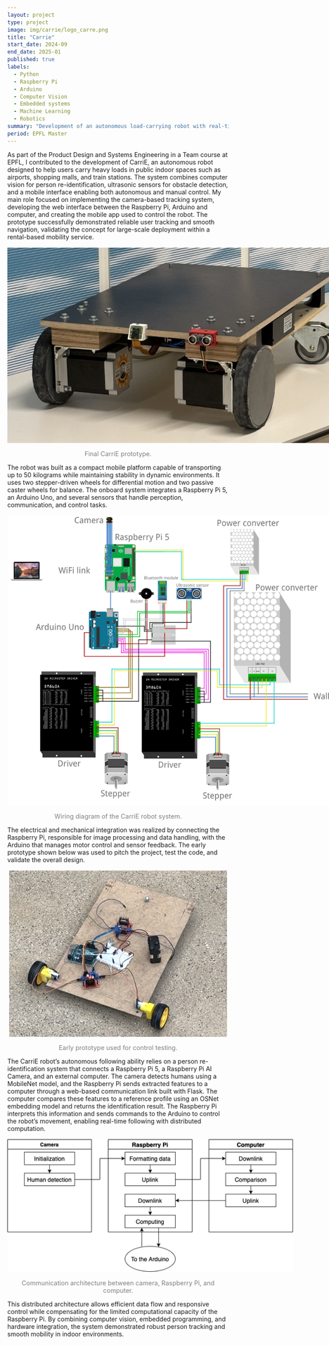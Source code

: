 ```yaml
---
layout: project
type: project
image: img/carrie/logo_carre.png
title: "Carrie"
start_date: 2024-09
end_date: 2025-01
published: true
labels:
  - Python
  - Raspberry Pi
  - Arduino
  - Computer Vision
  - Embedded systems
  - Machine Learning
  - Robotics
summary: "Development of an autonomous load-carrying robot with real-time person tracking and embedded control."
period: EPFL Master
---
```




<div class="container py-3">

<p>
As part of the Product Design and Systems Engineering in a Team course at EPFL, I contributed to the development of CarriE, an autonomous robot designed to help users carry heavy loads in public indoor spaces such as airports, shopping malls, and train stations. 
The system combines computer vision for person re-identification, ultrasonic sensors for obstacle detection, and a mobile interface enabling both autonomous and manual control. 
My main role focused on implementing the camera-based tracking system, developing the web interface between the Raspberry Pi, Arduino and computer, and creating the mobile app used to control the robot. 
The prototype successfully demonstrated reliable user tracking and smooth navigation, validating the concept for large-scale deployment within a rental-based mobility service.
</p>

<p align="center">
  <img src="../img/carrie/robot.jpg" alt="Final CarriE prototype" style="max-width: 800px; margin: 1rem auto; display:block;">
  <span style="font-size: 0.9rem; color: gray;">Final CarriE prototype.</span>
</p>

<p>
The robot was built as a compact mobile platform capable of transporting up to 50 kilograms while maintaining stability in dynamic environments. 
It uses two stepper-driven wheels for differential motion and two passive caster wheels for balance. 
The onboard system integrates a Raspberry Pi 5, an Arduino Uno, and several sensors that handle perception, communication, and control tasks.
</p>

<p align="center">
  <img src="../img/carrie/WIRING.png" alt="Wiring diagram of the CarriE robot system" style="max-width: 800px; margin: 1rem auto; display:block;">
  <span style="font-size: 0.9rem; color: gray;">Wiring diagram of the CarriE robot system.</span>
</p>

<p>
The electrical and mechanical integration was realized by connecting the Raspberry Pi, responsible for image processing and data handling, with the Arduino that manages motor control and sensor feedback. 
The early prototype shown below was used to pitch the project, test the code, and validate the overall design.
</p>

<p align="center">
  <img src="../img/carrie/first.png" alt="Early prototype used for control testing" style="max-width: 700px; margin: 1rem auto; display:block;">
  <span style="font-size: 0.9rem; color: gray;">Early prototype used for control testing.</span>
</p>

<p>
The CarriE robot’s autonomous following ability relies on a person re-identification system that connects a Raspberry Pi 5, a Raspberry Pi AI Camera, and an external computer. 
The camera detects humans using a MobileNet model, and the Raspberry Pi sends extracted features to a computer through a web-based communication link built with Flask. 
The computer compares these features to a reference profile using an OSNet embedding model and returns the identification result. 
The Raspberry Pi interprets this information and sends commands to the Arduino to control the robot’s movement, enabling real-time following with distributed computation.
</p>

<p align="center">
  <img src="../img/carrie/comm.png" alt="Communication architecture between camera, Raspberry Pi, and computer" style="max-width: 650px; margin: 1rem auto; display:block;">
  <span style="font-size: 0.9rem; color: gray;">Communication architecture between camera, Raspberry Pi, and computer.</span>
</p>

<p>
This distributed architecture allows efficient data flow and responsive control while compensating for the limited computational capacity of the Raspberry Pi. 
By combining computer vision, embedded programming, and hardware integration, the system demonstrated robust person tracking and smooth mobility in indoor environments.
</p>



</div>